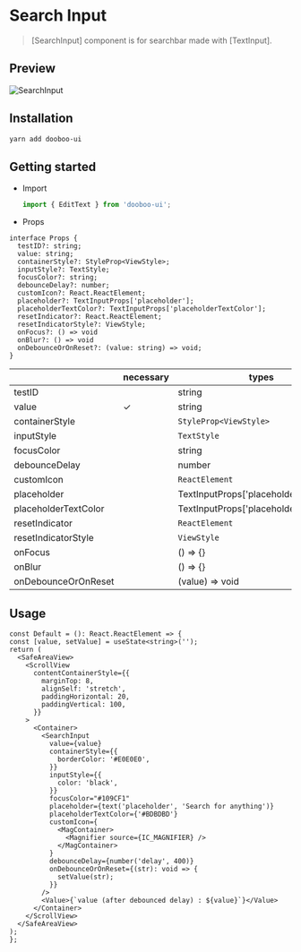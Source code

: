 # Search Input

> [SearchInput] component is for searchbar made with [TextInput].

## Preview
![SearchInput](https://user-images.githubusercontent.com/58724686/87272975-ceedde00-c512-11ea-82d0-80f3d90e1adf.gif)

## Installation

```sh
yarn add dooboo-ui
```

## Getting started

- Import

  ```javascript
  import { EditText } from 'dooboo-ui';

- Props
```tsx
interface Props {
  testID?: string;
  value: string;
  containerStyle?: StyleProp<ViewStyle>;
  inputStyle?: TextStyle;
  focusColor?: string;
  debounceDelay?: number;
  customIcon?: React.ReactElement;
  placeholder?: TextInputProps['placeholder'];
  placeholderTextColor?: TextInputProps['placeholderTextColor'];
  resetIndicator?: React.ReactElement;
  resetIndicatorStyle?: ViewStyle;
  onFocus?: () => void
  onBlur?: () => void
  onDebounceOrOnReset?: (value: string) => void;
}
```

|                      | necessary | types                                  | default              |
| -------------------- | --------- | -------------------------------------- | -------------------- |
| testID               |           | string                                 |                      |
| value                | ✓         | string                                 |                      |
| containerStyle       |           | `StyleProp<ViewStyle>`                 |                      |
| inputStyle           |           | `TextStyle`                            |                      |
| focusColor           |           | string                                 |                      |
| debounceDelay        |           | number                                 |                      |
| customIcon           |           | `ReactElement`                         |                      |
| placeholder          |           | TextInputProps['placeholder']          |                      |
| placeholderTextColor |           | TextInputProps['placeholderTextColor'] |                      |
| resetIndicator       |           | `ReactElement`                         |                      |
| resetIndicatorStyle  |           | `ViewStyle`                            |                      |
| onFocus              |           | () => {}                               |                      |
| onBlur               |           | () => {}                               |                      |
| onDebounceOrOnReset  |           | (value) => void                        |                      |

## Usage

  ```tsx
const Default = (): React.ReactElement => {
  const [value, setValue] = useState<string>('');
  return (
    <SafeAreaView>
      <ScrollView
        contentContainerStyle={{
          marginTop: 8,
          alignSelf: 'stretch',
          paddingHorizontal: 20,
          paddingVertical: 100,
        }}
      >
        <Container>
          <SearchInput
            value={value}
            containerStyle={{
              borderColor: '#E0E0E0',
            }}
            inputStyle={{
              color: 'black',
            }}
            focusColor="#109CF1"
            placeholder={text('placeholder', 'Search for anything')}
            placeholderTextColor={'#BDBDBD'}
            customIcon={
              <MagContainer>
                <Magnifier source={IC_MAGNIFIER} />
              </MagContainer>
            }
            debounceDelay={number('delay', 400)}
            onDebounceOrOnReset={(str): void => {
              setValue(str);
            }}
          />
          <Value>{`value (after debounced delay) : ${value}`}</Value>
        </Container>
      </ScrollView>
    </SafeAreaView>
  );
};
  ```
